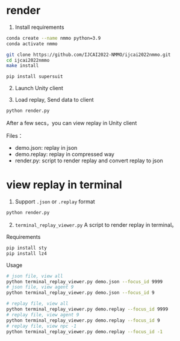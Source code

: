 # render

1. Install requirements
```bash
conda create --name nmmo python=3.9
conda activate nmmo

git clone https://github.com/IJCAI2022-NMMO/ijcai2022nmmo.git
cd ijcai2022nmmo
make install

pip install supersuit
```
2. Launch Unity client

3. Load replay, Send data to client
```bash
python render.py
```
After a few secs，you can view replay in Unity client

Files：
- demo.json: replay in json
- demo.replay: replay in compressed way
- render.py: script to render replay and convert replay to json

# view replay in terminal

1. Support `.json` or `.replay` format
```bash
python render.py
```

2. `terminal_replay_viewer.py` A script to render replay in terminal。

Requirements
```bash
pip install sty
pip install lz4
```

Usage
```bash
# json file, view all
python terminal_replay_viewer.py demo.json --focus_id 9999
# json file, view agent 9
python terminal_replay_viewer.py demo.json --focus_id 9

# replay file, view all
python terminal_replay_viewer.py demo.replay --focus_id 9999
# replay file, view agent 9
python terminal_replay_viewer.py demo.replay --focus_id 9
# replay file, view npc -1
python terminal_replay_viewer.py demo.replay --focus_id -1
```